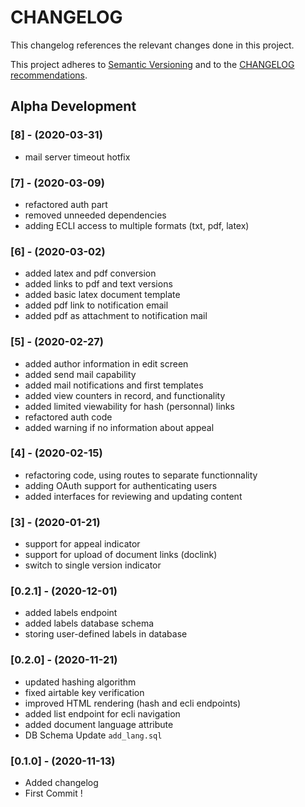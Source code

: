 CHANGELOG
=========

This changelog references the relevant changes done in this project.

This project adheres to [Semantic Versioning](http://semver.org/) 
and to the [CHANGELOG recommendations](http://keepachangelog.com/).
## Alpha Development
### [8] - (2020-03-31)
- mail server timeout hotfix

### [7] - (2020-03-09)
- refactored auth part
- removed unneeded dependencies
- adding ECLI access to multiple formats (txt, pdf, latex)

### [6] - (2020-03-02)
- added latex and pdf conversion
- added links to pdf and text versions
- added basic latex document template
- added pdf link to notification email
- added pdf as attachment to notification mail

### [5] - (2020-02-27)
- added author information in edit screen
- added send mail capability
- added mail notifications and first templates
- added view counters in record, and functionality
- added limited viewability for hash (personnal) links
- refactored auth code
- added warning if no information about appeal

### [4] - (2020-02-15)
- refactoring code, using routes to separate functionnality
- adding OAuth support for authenticating users
- added interfaces for reviewing and updating content

### [3] - (2020-01-21)
- support for appeal indicator
- support for upload of document links (doclink)
- switch to single version indicator

### [0.2.1] - (2020-12-01)
- added labels endpoint
- added labels database schema
- storing user-defined labels in database


### [0.2.0] - (2020-11-21)
- updated hashing algorithm
- fixed airtable key verification
- improved HTML rendering (hash and ecli endpoints)
- added list endpoint for ecli navigation
- added document language attribute
- DB Schema Update `add_lang.sql`


### [0.1.0] - (2020-11-13)
- Added changelog
- First Commit !
